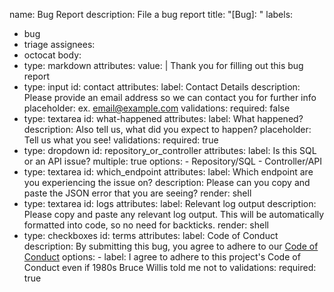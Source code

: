 name: Bug Report
description: File a bug report
title: "[Bug]: "
labels:
  - bug
  - triage
assignees:
  - octocat
body:
  - type: markdown
    attributes:
      value: |
        Thank you for filling out this bug report
  - type: input
    id: contact
    attributes:
      label: Contact Details
      description: Please provide an email address so we can contact you for further info
      placeholder: ex. email@example.com
    validations:
      required: false
  - type: textarea
    id: what-happened
    attributes:
      label: What happened?
      description: Also tell us, what did you expect to happen?
      placeholder: Tell us what you see!
    validations:
      required: true
  - type: dropdown
    id: repository_or_controller
    attributes:
      label: Is this SQL or an API issue?
      multiple: true
      options:
        - Repository/SQL
        - Controller/API
  - type: textarea
    id: which_endpoint
    attributes:
      label: Which endpoint are you experiencing the issue on?
      description: Please can you copy and paste the JSON error that you are seeing?
    render: shell
  - type: textarea
    id: logs
    attributes:
      label: Relevant log output
      description: Please copy and paste any relevant log output. This will be automatically formatted into code, so no need for backticks.
    render: shell
  - type: checkboxes
    id: terms
    attributes:
      label: Code of Conduct
      description: By submitting this bug, you agree to adhere to our [Code of Conduct](https://github.com/joerob25/sem-coursework-be/blob/f15fab73ff709fa51f543000a749aadc22b3d5a7/docs/CODE_OF_CONDUCT)
      options:
        - label: I agree to adhere to this project's Code of Conduct even if 1980s Bruce Willis told me not to
    validations:
      required: true
